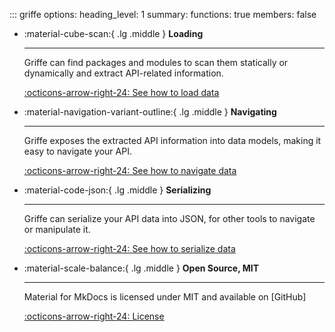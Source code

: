 ::: griffe
    options:
        heading_level: 1
        summary:
            functions: true
        members: false

<div class="grid cards" markdown>

-   :material-cube-scan:{ .lg .middle } **Loading**

    ---

    Griffe can find packages and modules to scan them statically
    or dynamically and extract API-related information.

    [:octicons-arrow-right-24: See how to load data](loading.md)

-   :material-navigation-variant-outline:{ .lg .middle } **Navigating**

    ---

    Griffe exposes the extracted API information into data models,
    making it easy to navigate your API.

    [:octicons-arrow-right-24: See how to navigate data](models.md)

-   :material-code-json:{ .lg .middle } **Serializing**

    ---

    Griffe can serialize your API data into JSON,
    for other tools to navigate or manipulate it.

    [:octicons-arrow-right-24: See how to serialize data](serializing.md)

-   :material-scale-balance:{ .lg .middle } __Open Source, MIT__

    ---

    Material for MkDocs is licensed under MIT and available on [GitHub]

    [:octicons-arrow-right-24: License](#)

</div>